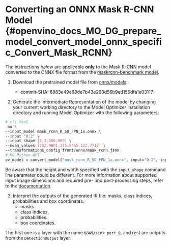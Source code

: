 # Converting an ONNX Mask R-CNN Model {#openvino_docs_MO_DG_prepare_model_convert_model_onnx_specific_Convert_Mask_RCNN}

The instructions below are applicable **only** to the Mask R-CNN model converted to the ONNX file format from the [maskrcnn-benchmark model](https://github.com/facebookresearch/maskrcnn-benchmark).

1. Download the pretrained model file from [onnx/models](https://github.com/onnx/models/tree/master/vision/object_detection_segmentation/mask-rcnn):
   * commit-SHA: 8883e49e68de7b43e263d56b9ed156dfa1e03117.

2. Generate the Intermediate Representation of the model by changing your current working directory to the Model Optimizer installation directory and running Model Optimizer with the following parameters:
```sh
# cli tool 
 mo \
--input_model mask_rcnn_R_50_FPN_1x.onnx \
--input "0:2" \
--input_shape [1,3,800,800] \
--mean_values [102.9801,115.9465,122.7717] \
--transformations_config front/onnx/mask_rcnn.json
# MO Python API
ov_model = convert_model("mask_rcnn_R_50_FPN_1x.onnx", input="0:2", input_shape=[1,3,800,800], mean_values=[102.9801,115.9465,122.7717], transformations_config="front/onnx/mask_rcnn.json")
```

Be aware that the height and width specified with the `input_shape` command line parameter could be different. For more information about supported input image dimensions and required pre- and post-processing steps, refer to the [documentation](https://github.com/onnx/models/tree/master/vision/object_detection_segmentation/mask-rcnn).

3. Interpret the outputs of the generated IR file: masks, class indices, probabilities and box coordinates.
   * masks.
   * class indices.
   * probabilities.
   * box coordinates. 

The first one is a layer with the name `6849/sink_port_0`, and rest are outputs from the `DetectionOutput` layer.

